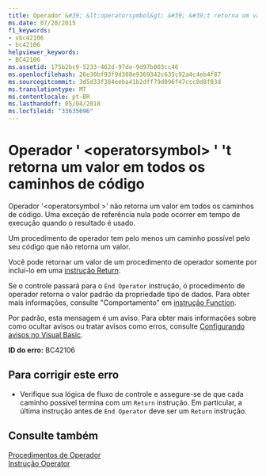 ```yaml
---
title: Operador &#39; &lt;operatorsymbol&gt; &#39; &#39;t retorna um valor em todos os caminhos de código
ms.date: 07/20/2015
f1_keywords:
- vbc42106
- bc42106
helpviewer_keywords:
- BC42106
ms.assetid: 175b2bc9-5233-462d-97de-9d97b003cc46
ms.openlocfilehash: 26e30bf93f9d308e9369342c635c92a4c4eb4f87
ms.sourcegitcommit: 3d5d33f384eeba41b2dff79d096f47ccc8d8f03d
ms.translationtype: MT
ms.contentlocale: pt-BR
ms.lasthandoff: 05/04/2018
ms.locfileid: "33635696"
---
```

# <a name="operator-39ltoperatorsymbolgt39-doesn39t-return-a-value-on-all-code-paths"></a>Operador &#39; &lt;operatorsymbol&gt; &#39; &#39;t retorna um valor em todos os caminhos de código
Operador '\<operatorsymbol >' não retorna um valor em todos os caminhos de código. Uma exceção de referência nula pode ocorrer em tempo de execução quando o resultado é usado.  
  
 Um procedimento de operador tem pelo menos um caminho possível pelo seu código que não retorna um valor.  
  
 Você pode retornar um valor de um procedimento de operador somente por incluí-lo em uma [instrução Return](../../visual-basic/language-reference/statements/return-statement.md).  
  
 Se o controle passará para o `End Operator` instrução, o procedimento de operador retorna o valor padrão da propriedade tipo de dados. Para obter mais informações, consulte "Comportamento" em [instrução Function](../../visual-basic/language-reference/statements/function-statement.md).  
  
 Por padrão, esta mensagem é um aviso. Para obter mais informações sobre como ocultar avisos ou tratar avisos como erros, consulte [Configurando avisos no Visual Basic](/visualstudio/ide/configuring-warnings-in-visual-basic).  
  
 **ID do erro:** BC42106  
  
## <a name="to-correct-this-error"></a>Para corrigir este erro  
  
-   Verifique sua lógica de fluxo de controle e assegure-se de que cada caminho possível termina com um `Return` instrução. Em particular, a última instrução antes de `End Operator` deve ser um `Return` instrução.  
  
## <a name="see-also"></a>Consulte também  
 [Procedimentos de Operador](../../visual-basic/programming-guide/language-features/procedures/operator-procedures.md)  
 [Instrução Operator](../../visual-basic/language-reference/statements/operator-statement.md)
